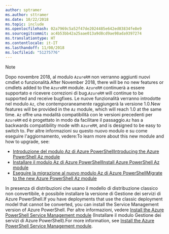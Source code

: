 ```yaml
---
author: sptramer
ms.author: sttramer
ms.date: 10/22/2018
ms.topic: include
ms.openlocfilehash: 02a7969c5a52f47de2024485e642ed03834fe8e9
ms.sourcegitcommit: ac4b53bb42a25aae013a9d8cd9ae98ada9397274
ms.translationtype: HT
ms.contentlocale: it-IT
ms.lasthandoff: 11/08/2018
ms.locfileid: "51275776"
---
```

> [!NOTE]
> 
> <span data-ttu-id="beab0-101">Dopo novembre 2018, al modulo `AzureRM` non verranno aggiunti nuovi cmdlet o funzionalità.</span><span class="sxs-lookup"><span data-stu-id="beab0-101">After November 2018, there will be no new features or cmdlets added to the `AzureRM` module.</span></span> <span data-ttu-id="beab0-102">`AzureRM` continuerà a essere supportato e ricevere correzioni di bug.</span><span class="sxs-lookup"><span data-stu-id="beab0-102">`AzureRM` will continue to be supported and receive bugfixes.</span></span> <span data-ttu-id="beab0-103">Le nuove funzionalità verranno introdotte nel modulo `Az`, che contemporaneamente raggiungerà la versione 1.0.</span><span class="sxs-lookup"><span data-stu-id="beab0-103">New features will be provided in the `Az` module, which will reach 1.0 at the same time.</span></span> <span data-ttu-id="beab0-104">`Az` offre una modalità compatibilità con le versioni precedenti per `AzureRM` ed è progettato in modo da facilitare il passaggio.</span><span class="sxs-lookup"><span data-stu-id="beab0-104">`Az` has a backwards compatibility mode with `AzureRM`, and is designed to be easy to switch to.</span></span> <span data-ttu-id="beab0-105">Per altre informazioni su questo nuovo modulo e su come eseguire l'aggiornamento, vedere:</span><span class="sxs-lookup"><span data-stu-id="beab0-105">To learn more about this new module and how to upgrade, see:</span></span>
>
> * [<span data-ttu-id="beab0-106">Introduzione del modulo Az di Azure PowerShell</span><span class="sxs-lookup"><span data-stu-id="beab0-106">Introducing the Azure PowerShell Az module</span></span>](/powershell/azure/new-azureps-module-az)
> * [<span data-ttu-id="beab0-107">Installare il modulo Az di Azure PowerShell</span><span class="sxs-lookup"><span data-stu-id="beab0-107">Install Azure PowerShell Az module</span></span>](/powershell/azure/install-az-ps)
> * [<span data-ttu-id="beab0-108">Eseguire la migrazione al nuovo modulo Az di Azure PowerShell</span><span class="sxs-lookup"><span data-stu-id="beab0-108">Migrate to the new Azure PowerShell Az module</span></span>](/powershell/azure/migrate-from-azurerm-to-az)
>
> <span data-ttu-id="beab0-109">In presenza di distribuzioni che usano il modello di distribuzione classico non convertibile, è possibile installare la versione di Gestione dei servizi di Azure PowerShell.</span><span class="sxs-lookup"><span data-stu-id="beab0-109">If you have deployments that use the classic deployment model that cannot be converted, you can install the Service Management version of Azure PowerShell.</span></span> <span data-ttu-id="beab0-110">Per altre informazioni, vedere [Install the Azure PowerShell Service Management module](/powershell/azure/servicemanagement/install-azure-ps) (Installare il modulo Gestione dei servizi di Azure PowerShell).</span><span class="sxs-lookup"><span data-stu-id="beab0-110">For more information, see [Install the Azure PowerShell Service Management module](/powershell/azure/servicemanagement/install-azure-ps).</span></span>
